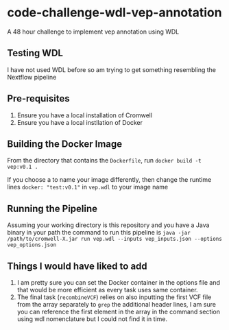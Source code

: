 # code-challenge-wdl-vep-annotation
A 48 hour challenge to implement vep annotation using WDL

## Testing WDL
I have not used WDL before so am trying to get something resembling the Nextflow pipeline

## Pre-requisites
1. Ensure you have a local installation of Cromwell
2. Ensure you have a local instllation of Docker

## Building the Docker Image
From the directory that contains the `Dockerfile`, run `docker build -t vep:v0.1 .`

If you choose a to name your image differently, then change the runtime lines `docker: "test:v0.1"` in `vep.wdl` to your image name

## Running the Pipeline
Assuming your working directory is this repository and you have a Java binary in your path the command to run this pipeline is `java -jar /path/to/cromwell-X.jar run vep.wdl --inputs vep_inputs.json --options vep_options.json`

## Things I would have liked to add
1. I am pretty sure you can set the Docker container in the options file and that would be more efficient as every task uses same container.
2. The final task (`recombineVCF`) relies on also inputting the first VCF file from the array separately to `grep` the additional header lines, I am sure you can reference the first element in the array in the command section using wdl nomenclature but I could not find it in time.
